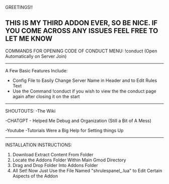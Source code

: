 GREETINGS!!

THIS IS MY THIRD ADDON EVER, SO BE NICE.
IF YOU COME ACROSS ANY ISSUES FEEL FREE TO LET ME KNOW
---------------------------------------------------------------------------------

COMMANDS FOR OPENING CODE OF CONDUCT MENU:
!conduct
(Open Automatically on Server Join)

------------------------------------------------------------------------------------

A Few Basic Features Include: 
- Config File to Easily Change Server Name in Header and to Edit Rules Text
- Use the Command !conduct if you wish to view the the conduct page again after closing it on the start

----------------------------------------------------------------------------------------

SHOUTOUTS:
-The Wiki

-CHATGPT - Helped Me Debug and Organization (Still a Bit of A Mess)

-Youtube -Tutorials Were a Big Help for Setting things Up

-----------------------------------------------------------------------------------------

INSTALLATION INSTRUCTIONS:

1) Download Extract Content From Folder
2) Locate the Addons Folder Within Main Gmod Directory
3) Drag and Drop Folder Into Addons Folder
4) All Set! Now Just Use the File Named "shrulespanel_.lua" to Edit Certain Aspects of the Addon

